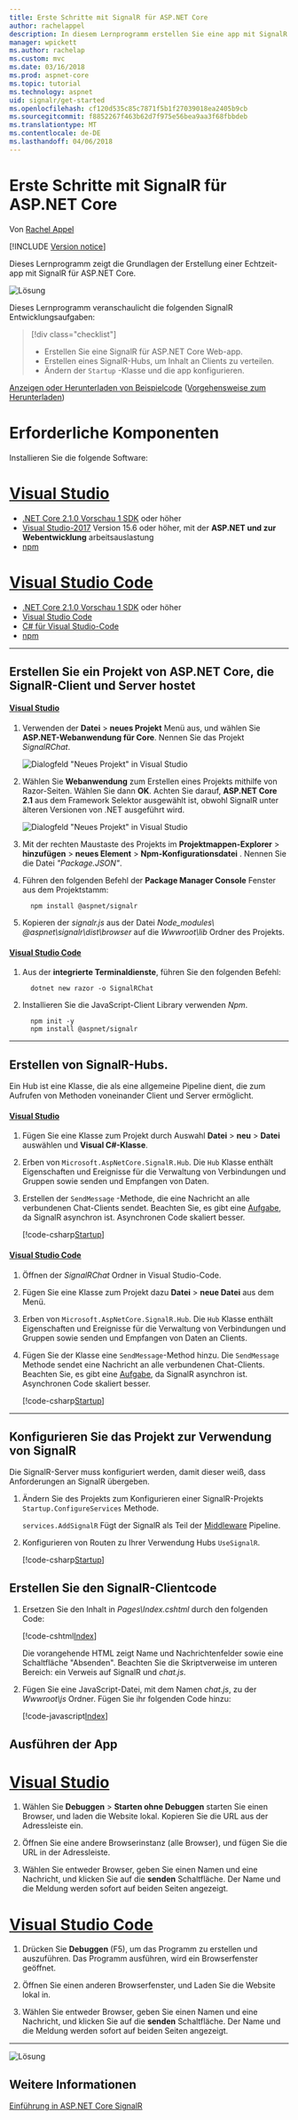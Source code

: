 ```yaml
---
title: Erste Schritte mit SignalR für ASP.NET Core
author: rachelappel
description: In diesem Lernprogramm erstellen Sie eine app mit SignalR für ASP.NET Core.
manager: wpickett
ms.author: rachelap
ms.custom: mvc
ms.date: 03/16/2018
ms.prod: aspnet-core
ms.topic: tutorial
ms.technology: aspnet
uid: signalr/get-started
ms.openlocfilehash: cf120d535c85c7871f5b1f27039018ea2405b9cb
ms.sourcegitcommit: f8852267f463b62d7f975e56bea9aa3f68fbbdeb
ms.translationtype: MT
ms.contentlocale: de-DE
ms.lasthandoff: 04/06/2018
---
```

# <a name="get-started-with-signalr-on-aspnet-core"></a>Erste Schritte mit SignalR für ASP.NET Core

Von [Rachel Appel](https://twitter.com/rachelappel)

[!INCLUDE [Version notice](../includes/signalr-version-notice.md)]

Dieses Lernprogramm zeigt die Grundlagen der Erstellung einer Echtzeit-app mit SignalR für ASP.NET Core.

   ![Lösung](get-started/_static/signalr-get-started-finished.png)

Dieses Lernprogramm veranschaulicht die folgenden SignalR Entwicklungsaufgaben:

> [!div class="checklist"]
> * Erstellen Sie eine SignalR für ASP.NET Core Web-app.
> * Erstellen eines SignalR-Hubs, um Inhalt an Clients zu verteilen.
> * Ändern der `Startup` -Klasse und die app konfigurieren.

[Anzeigen oder Herunterladen von Beispielcode](https://github.com/aspnet/Docs/tree/master/aspnetcore/signalr/get-started/sample/) ([Vorgehensweise zum Herunterladen](xref:tutorials/index#how-to-download-a-sample))

# <a name="prerequisites"></a>Erforderliche Komponenten

Installieren Sie die folgende Software:

# <a name="visual-studiotabvisual-studio"></a>[Visual Studio](#tab/visual-studio)

* [.NET Core 2.1.0 Vorschau 1 SDK](https://www.microsoft.com/net/download/dotnet-core/sdk-2.1.300-preview1) oder höher
* [Visual Studio-2017](https://www.visualstudio.com/downloads/) Version 15.6 oder höher, mit der **ASP.NET und zur Webentwicklung** arbeitsauslastung
* [npm](https://www.npmjs.com/get-npm)

# <a name="visual-studio-codetabvisual-studio-code"></a>[Visual Studio Code](#tab/visual-studio-code)

* [.NET Core 2.1.0 Vorschau 1 SDK](https://www.microsoft.com/net/download/dotnet-core/sdk-2.1.300-preview1) oder höher
* [Visual Studio Code](https://code.visualstudio.com/download) 
* [C# für Visual Studio-Code](https://marketplace.visualstudio.com/items?itemName=ms-vscode.csharp)
* [npm](https://www.npmjs.com/get-npm)

-----

## <a name="create-an-aspnet-core-project-that-hosts-signalr-client-and-server"></a>Erstellen Sie ein Projekt von ASP.NET Core, die SignalR-Client und Server hostet

#### <a name="visual-studiotabvisual-studio"></a>[Visual Studio](#tab/visual-studio/)
1. Verwenden der **Datei** > **neues Projekt** Menü aus, und wählen Sie **ASP.NET-Webanwendung für Core**. Nennen Sie das Projekt *SignalRChat*.

   ![Dialogfeld "Neues Projekt" in Visual Studio](get-started/_static/signalr-new-project-dialog.png)

2. Wählen Sie **Webanwendung** zum Erstellen eines Projekts mithilfe von Razor-Seiten. Wählen Sie dann **OK**. Achten Sie darauf, **ASP.NET Core 2.1** aus dem Framework Selektor ausgewählt ist, obwohl SignalR unter älteren Versionen von .NET ausgeführt wird.

   ![Dialogfeld "Neues Projekt" in Visual Studio](get-started/_static/signalr-new-project-choose-type.png)

3. Mit der rechten Maustaste des Projekts im **Projektmappen-Explorer** > **hinzufügen** > **neues Element** > **Npm-Konfigurationsdatei** . Nennen Sie die Datei *"Package.JSON"*.

4. Führen den folgenden Befehl der **Package Manager Console** Fenster aus dem Projektstamm:

    ```console
      npm install @aspnet/signalr
    ```
5. Kopieren der <em>signalr.js</em> aus der Datei <em>Node_modules\\ @aspnet\signalr\dist\browser</em>  auf die <em>Wwwroot\lib</em> Ordner des Projekts.

#### <a name="visual-studio-codetabvisual-studio-code"></a>[Visual Studio Code](#tab/visual-studio-code/)
1. Aus der **integrierte Terminaldienste**, führen Sie den folgenden Befehl:

    ```console
      dotnet new razor -o SignalRChat
    ```

2. Installieren Sie die JavaScript-Client Library verwenden *Npm*.

    ```
      npm init -y
      npm install @aspnet/signalr
    ```

* * *
## <a name="create-the-signalr-hub"></a>Erstellen von SignalR-Hubs.

Ein Hub ist eine Klasse, die als eine allgemeine Pipeline dient, die zum Aufrufen von Methoden voneinander Client und Server ermöglicht.

#### <a name="visual-studiotabvisual-studio"></a>[Visual Studio](#tab/visual-studio/)
1. Fügen Sie eine Klasse zum Projekt durch Auswahl **Datei** > **neu** > **Datei** auswählen und **Visual C#-Klasse**.

2. Erben von `Microsoft.AspNetCore.SignalR.Hub`. Die `Hub` Klasse enthält Eigenschaften und Ereignisse für die Verwaltung von Verbindungen und Gruppen sowie senden und Empfangen von Daten.

3. Erstellen der `SendMessage` -Methode, die eine Nachricht an alle verbundenen Chat-Clients sendet. Beachten Sie, es gibt eine [Aufgabe](https://msdn.microsoft.com/en-us/library/system.threading.tasks.task(v=vs.110).aspx), da SignalR asynchron ist. Asynchronen Code skaliert besser.

   [!code-csharp[Startup](get-started/sample/Hubs/ChatHub.cs?range=7-14)]

#### <a name="visual-studio-codetabvisual-studio-code"></a>[Visual Studio Code](#tab/visual-studio-code/)
1. Öffnen der *SignalRChat* Ordner in Visual Studio-Code.

2. Fügen Sie eine Klasse zum Projekt dazu **Datei** > **neue Datei** aus dem Menü.

3. Erben von `Microsoft.AspNetCore.SignalR.Hub`. Die `Hub` Klasse enthält Eigenschaften und Ereignisse für die Verwaltung von Verbindungen und Gruppen sowie senden und Empfangen von Daten an Clients.

4. Fügen Sie der Klasse eine `SendMessage`-Method hinzu. Die `SendMessage` Methode sendet eine Nachricht an alle verbundenen Chat-Clients. Beachten Sie, es gibt eine [Aufgabe](/dotnet/api/system.threading.tasks.task), da SignalR asynchron ist. Asynchronen Code skaliert besser.

   [!code-csharp[Startup](get-started/sample/Hubs/ChatHub.cs?range=7-14)]

* * *
## <a name="configure-the-project-to-use-signalr"></a>Konfigurieren Sie das Projekt zur Verwendung von SignalR

Die SignalR-Server muss konfiguriert werden, damit dieser weiß, dass Anforderungen an SignalR übergeben.

1. Ändern Sie des Projekts zum Konfigurieren einer SignalR-Projekts `Startup.ConfigureServices` Methode.

   `services.AddSignalR` Fügt der SignalR als Teil der [Middleware](xref:fundamentals/middleware/index) Pipeline.

2. Konfigurieren von Routen zu Ihrer Verwendung Hubs `UseSignalR`.

   [!code-csharp[Startup](get-started/sample/Startup.cs?highlight=22,40-43)]

## <a name="create-the-signalr-client-code"></a>Erstellen Sie den SignalR-Clientcode

1. Ersetzen Sie den Inhalt in *Pages\Index.cshtml* durch den folgenden Code:

   [!code-cshtml[Index](get-started/sample/Pages/Index.cshtml)]

   Die vorangehende HTML zeigt Name und Nachrichtenfelder sowie eine Schaltfläche "Absenden". Beachten Sie die Skriptverweise im unteren Bereich: ein Verweis auf SignalR und *chat.js*.

2. Fügen Sie eine JavaScript-Datei, mit dem Namen *chat.js*, zu der *Wwwroot\js* Ordner. Fügen Sie ihr folgenden Code hinzu:

   [!code-javascript[Index](get-started/sample/wwwroot/js/chat.js)]

## <a name="run-the-app"></a>Ausführen der App

# <a name="visual-studiotabvisual-studio"></a>[Visual Studio](#tab/visual-studio)

1. Wählen Sie **Debuggen** > **Starten ohne Debuggen** starten Sie einen Browser, und laden die Website lokal. Kopieren Sie die URL aus der Adressleiste ein.

1. Öffnen Sie eine andere Browserinstanz (alle Browser), und fügen Sie die URL in der Adressleiste.

1. Wählen Sie entweder Browser, geben Sie einen Namen und eine Nachricht, und klicken Sie auf die **senden** Schaltfläche. Der Name und die Meldung werden sofort auf beiden Seiten angezeigt.

# <a name="visual-studio-codetabvisual-studio-code"></a>[Visual Studio Code](#tab/visual-studio-code)

1. Drücken Sie **Debuggen** (F5), um das Programm zu erstellen und auszuführen. Das Programm ausführen, wird ein Browserfenster geöffnet.

1. Öffnen Sie einen anderen Browserfenster, und Laden Sie die Website lokal in.

1. Wählen Sie entweder Browser, geben Sie einen Namen und eine Nachricht, und klicken Sie auf die **senden** Schaltfläche. Der Name und die Meldung werden sofort auf beiden Seiten angezeigt.

-----

  ![Lösung](get-started/_static/signalr-get-started-finished.png)

## <a name="related-resources"></a>Weitere Informationen

[Einführung in ASP.NET Core SignalR](introduction.md)
